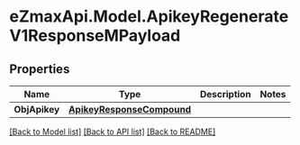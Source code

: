 
# eZmaxApi.Model.ApikeyRegenerateV1ResponseMPayload

## Properties

Name | Type | Description | Notes
------------ | ------------- | ------------- | -------------
**ObjApikey** | [**ApikeyResponseCompound**](ApikeyResponseCompound.md) |  | 

[[Back to Model list]](../README.md#documentation-for-models)
[[Back to API list]](../README.md#documentation-for-api-endpoints)
[[Back to README]](../README.md)

